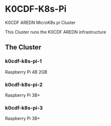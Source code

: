 # K0CDF-K8s-Pi
K0CDF AREDN MicroK8s pi Cluster

This Cluster runs the K0CDF AREDN infrastructure

## The Cluster

### k0cdf-k8s-pi-1

Raspberry Pi 4B 2GB


### k0cdf-k8s-pi-2

Raspberry Pi 3B+


### k0cdf-k8s-pi-3

Raspberry Pi 3B+

